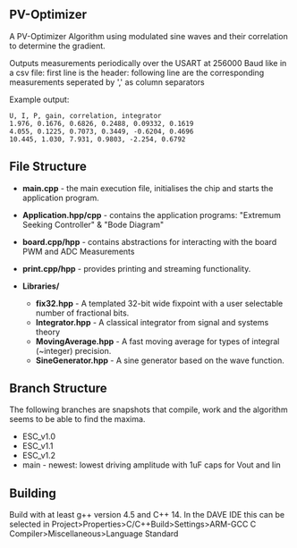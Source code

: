 PV-Optimizer
------------

A PV-Optimizer Algorithm using modulated sine waves and their correlation to determine the gradient. 

Outputs measurements periodically over the USART at 256000 Baud like in a csv file:
first line is the header:
following line are the corresponding measurements seperated by ',' as column separators 

Example output:
```
U, I, P, gain, correlation, integrator
1.976, 0.1676, 0.6826, 0.2488, 0.09332, 0.1619
4.055, 0.1225, 0.7073, 0.3449, -0.6204, 0.4696
10.445, 1.030, 7.931, 0.9803, -2.254, 0.6792
```

File Structure
--------------

* **main.cpp** - the main execution file, initialises the chip and starts the application program.
 
* **Application.hpp/cpp** - contains the application programs: "Extremum Seeking Controller" & "Bode Diagram"

* **board.cpp/hpp** - contains abstractions for interacting with the board PWM and ADC Measurements

* **print.cpp/hpp** - provides printing and streaming functionality.

* **Libraries/**
	* **fix32.hpp** - A templated 32-bit wide fixpoint with a user selectable number of fractional bits.
	* **Integrator.hpp** - A classical integrator from signal and systems theory
	* **MovingAverage.hpp** - A fast moving average for types of integral (~integer) precision.
	* **SineGenerator.hpp** - A sine generator based on the wave function.
	
Branch Structure
----------------
The following branches are snapshots that compile, work and the algorithm seems to be able to find the maxima.
* ESC_v1.0
* ESC_v1.1
* ESC_v1.2
* main - newest: lowest driving amplitude with 1uF caps for Vout and Iin

Building
--------
Build with at least g++ version 4.5 and C++ 14. In the DAVE IDE this can be selected in Project>Properties>C/C++Build>Settings>ARM-GCC C Compiler>Miscellaneous>Language Standard